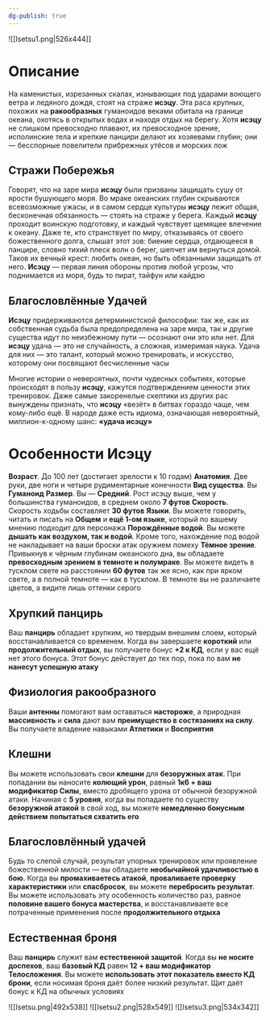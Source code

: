 ```yaml
---
dg-publish: true
---
```

![[Isetsu1.png|526x444]]
# Описание

На каменистых, изрезанных скалах, изнывающих под ударами воющего ветра и ледяного дождя, стоят на страже **исэцу**. Эта раса крупных, похожих на **ракообразных** гуманоидов веками обитала на границе океана, охотясь в открытых водах и находя отдых на берегу. Хотя **исэцу** не слишком превосходно плавают, их превосходное зрение, исполинские тела и крепкие панцири делают их хозяевами глубин; они — бесспорные повелители прибрежных утёсов и морских лож

## Стражи Побережья

Говорят, что на заре мира **исэцу** были призваны защищать сушу от ярости бушующего моря. Во мраке океанских глубин скрываются всевозможные ужасы, и в самом сердце культуры **исэцу** лежит общая, бесконечная обязанность — стоять на страже у берега. Каждый **исэцу** проходит воинскую подготовку, и каждый чувствует щемящее влечение к океану. Даже те, кто странствует по миру, отказываясь от своего божественного долга, слышат этот зов: биение сердца, отдающееся в панцире, словно тихий плеск волн о берег, шепчет им вернуться домой.
Таков их вечный крест: любить океан, но быть обязанными защищать от него. **Исэцу** — первая линия обороны против любой угрозы, что поднимается из моря, будь то пират, тайфун или кайдзю

## Благословлённые Удачей

**Исэцу** придерживаются детерминистской философии: так же, как их собственная судьба была предопределена на заре мира, так и другие существа идут по неизбежному пути — осознают они это или нет. Для **исэцу** удача — это не случайность, а сложная, измеримая наука. Удача для них — это талант, который можно тренировать, и искусство, которому они посвящают бесчисленные часы

Многие истории о невероятных, почти чудесных событиях, которые происходят в пользу **исэцу**, кажутся подтверждением ценности этих тренировок. Даже самые закоренелые скептики из других рас вынуждены признать, что **исэцу** «везёт» в битвах гораздо чаще, чем кому-либо ещё. В народе даже есть идиома, означающая невероятный, миллион-к-одному шанс: **«удача исэцу»**

# Особенности Исэцу

**Возраст**. До 100 лет (достигает зрелости к 10 годам)
**Анатомия**. Две руки, две ноги и четыре рудиментарные конечности
**Вид существа**. Вы **Гуманоид** 
**Размер**. Вы — **Средний**. Рост исэцу выше, чем у большинства гуманоидов, в среднем около **7 футов**
**Скорость**. Скорость ходьбы составляет **30 футов**
**Языки**. Вы можете говорить, читать и писать на **Общем** и **ещё 1-ом языке**, который по вашему мнению подходит для персонажа
**Порождённые водой**. Вы можете **дышать как воздухом, так и водой**. Кроме того, нахождение под водой не накладывает на ваши броски атак оружием помеху
**Тёмное зрение**. Привыкнув к чёрным глубинам океанского дна, вы обладаете **превосходным зрением** **в темноте и полумраке**. Вы можете видеть в тусклом свете на расстоянии **60 футов** так же ясно, как при ярком свете, а в полной темноте — как в тусклом. В темноте вы не различаете цветов, а видите лишь оттенки серого
## Хрупкий панцирь

Ваш **панцирь** обладает хрупким, но твердым внешним слоем, который восстанавливается со временем. Когда вы завершаете **короткий** или **продолжительный отдых**, вы получаете бонус **+2 к КД**, если у вас ещё нет этого бонуса. Этот бонус действует до тех пор, пока по вам **не нанесут успешную атаку**

## Физиология ракообразного

Ваши **антенны** помогают вам оставаться **настороже**, а природная **массивность** и **сила** дают вам **преимущество в состязаниях на силу**. Вы получаете владение навыками **Атлетики** и **Восприятия**

## Клешни

Вы можете использовать свои **клешни** для **безоружных атак**. При попадании вы наносите **колющий урон**, равный **1к6 + ваш модификатор Силы**, вместо дробящего урона от обычной безоружной атаки. Начиная с **5 уровня**, когда вы попадаете по существу **безоружной атакой** в свой ход, вы можете **немедленно бонусным действием** **попытаться схватить его**

## Благословлённый удачей

Будь то слепой случай, результат упорных тренировок или проявление божественной милости — вы обладаете **необычайной удачливостью в бою**. Когда вы **промахиваетесь атакой**, **проваливаете проверку характеристики** или **спасбросок**, вы можете **перебросить результат**. Вы можете использовать эту особенность количество раз, равное **половине вашего бонуса мастерства**, и восстанавливаете все потраченные применения после **продолжительного отдыха**

## Естественная броня

Ваш **панцирь** служит вам **естественной защитой**. Когда вы **не носите доспехов**, ваш **базовый КД** равен **12 + ваш модификатор Телосложения**. Вы можете **использовать этот показатель вместо КД брони**, если носимая броня даёт более низкий результат. Щит даёт бонус к КД на обычных условиях

![[Isetsu.png|492x538]]
![[Isetsu2.png|528x549]]
![[Isetsu3.png|534x342]]
